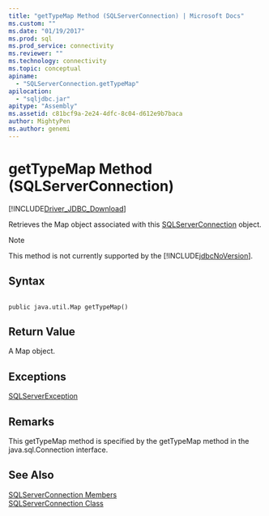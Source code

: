 ```yaml
---
title: "getTypeMap Method (SQLServerConnection) | Microsoft Docs"
ms.custom: ""
ms.date: "01/19/2017"
ms.prod: sql
ms.prod_service: connectivity
ms.reviewer: ""
ms.technology: connectivity
ms.topic: conceptual
apiname: 
  - "SQLServerConnection.getTypeMap"
apilocation: 
  - "sqljdbc.jar"
apitype: "Assembly"
ms.assetid: c81bcf9a-2e24-4dfc-8c04-d612e9b7baca
author: MightyPen
ms.author: genemi
---
```

# getTypeMap Method (SQLServerConnection)
[!INCLUDE[Driver_JDBC_Download](../../../includes/driver_jdbc_download.md)]

  Retrieves the Map object associated with this [SQLServerConnection](../../../connect/jdbc/reference/sqlserverconnection-class.md) object.  
  
> [!NOTE]  
>  This method is not currently supported by the [!INCLUDE[jdbcNoVersion](../../../includes/jdbcnoversion_md.md)].  
  
## Syntax  
  
```  
  
public java.util.Map getTypeMap()  
```  
  
## Return Value  
 A Map object.  
  
## Exceptions  
 [SQLServerException](../../../connect/jdbc/reference/sqlserverexception-class.md)  
  
## Remarks  
 This getTypeMap method is specified by the getTypeMap method in the java.sql.Connection interface.  
  
## See Also  
 [SQLServerConnection Members](../../../connect/jdbc/reference/sqlserverconnection-members.md)   
 [SQLServerConnection Class](../../../connect/jdbc/reference/sqlserverconnection-class.md)  
  
  
